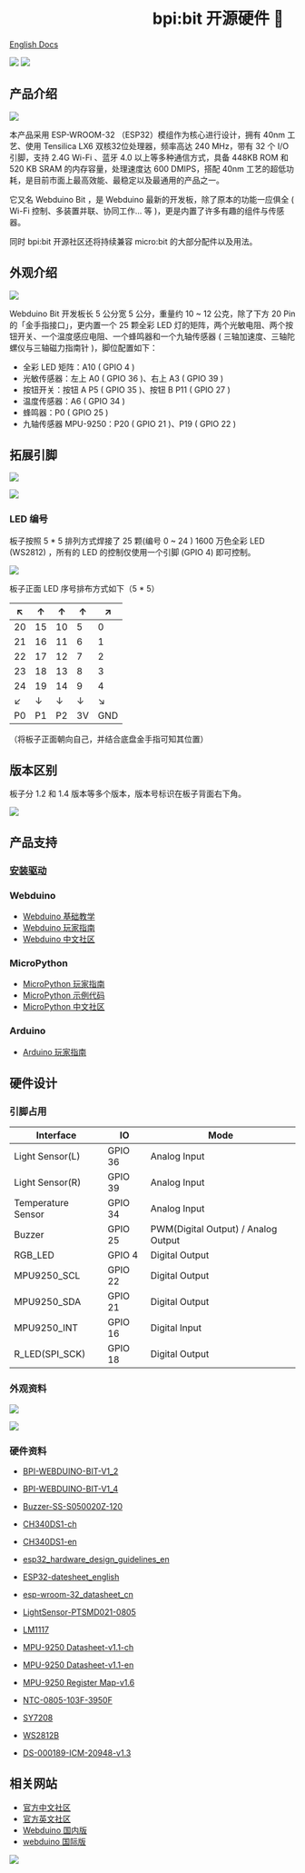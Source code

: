 
# &emsp;&emsp;&emsp;&emsp;&emsp;&emsp;&emsp;&emsp;&emsp;bpi:bit 开源硬件 📓

[English Docs](readme_en.md)

![](https://img.shields.io/badge/open%20source-bananpi-brightgreen.svg)
![](https://img.shields.io/badge/support-webduino-blue.svg)

## 产品介绍

![](https://webduino.com.cn/site/img/tutorials/zh_cn/detail-03.gif)

本产品采用 ESP-WROOM-32 （ESP32）模组作为核心进行设计，拥有 40nm 工艺、使用 Tensilica LX6 双核32位处理器，频率高达 240 MHz，带有 32 个 I/O 引脚，支持 2.4G Wi-Fi 、蓝牙 4.0 以上等多种通信方式，具备 448KB ROM 和 520 KB SRAM 的内存容量，处理速度达 600 DMIPS，搭配 40nm 工艺的超低功耗，是目前市面上最高效能、最稳定以及最通用的产品之一。

它又名 Webduino Bit ，是 Webduino 最新的开发板，除了原本的功能一应俱全 ( Wi-Fi 控制、多装置并联、协同工作... 等 )，更是内置了许多有趣的组件与传感器。

同时 bpi:bit 开源社区还将持续兼容 micro:bit 的大部分配件以及用法。

## 外观介绍

![](readme/Interface_CN.jpg)

Webduino Bit 开发板长 5 公分宽 5 公分，重量约 10 ~ 12 公克，除了下方 20 Pin 的「金手指接口」，更内置一个 25 颗全彩 LED 灯的矩阵，两个光敏电阻、两个按钮开关、一个温度感应电阻、一个蜂鸣器和一个九轴传感器 ( 三轴加速度、三轴陀螺仪与三轴磁力指南针 )，脚位配置如下：

- 全彩 LED 矩阵：A10 ( GPIO 4 )
- 光敏传感器：左上 A0 ( GPIO 36 )、右上 A3 ( GPIO 39 )
- 按钮开关：按钮 A P5 ( GPIO 35 )、按钮 B P11 ( GPIO 27 )
- 温度传感器：A6 ( GPIO 34 )
- 蜂鸣器：P0 ( GPIO 25 )
- 九轴传感器 MPU-9250：P20 ( GPIO 21 )、P19 ( GPIO 22 )

## 拓展引脚

![](readme/goldfinger.jpg)

![](readme/pin-define.jpg)

### LED 编号

板子按照 5 * 5 排列方式焊接了 25 颗(编号 0 ~ 24 ) 1600 万色全彩 LED (WS2812) ，所有的 LED 的控制仅使用一个引脚 (GPIO 4) 即可控制。

![](readme/product.jpg)

板子正面 LED 序号排布方式如下（5 * 5）

| ↖  |  ↑  |  ↑  |  ↑  |  ↗ |
|-----|-----|-----|-----|-----|
| 20  | 15  | 10  | 5   | 0   |
| 21  | 16  | 11  | 6   | 1   |
| 22  | 17  | 12  | 7   | 2   |
| 23  | 18  | 13  | 8   | 3   |
| 24  | 19  | 14  | 9   | 4   |
| ↙  |  ↓  |  ↓  |  ↓  |  ↘ |
| P0  | P1  | P2  | 3V   | GND   |

（将板子正面朝向自己，并结合底盘金手指可知其位置）

## 版本区别

板子分 1.2 和 1.4 版本等多个版本，版本号标识在板子背面右下角。

![](readme/version.jpg)

## 产品支持

### [安装驱动](driver.md)

### Webduino

- [Webduino 基础教学](https://webduino.com.cn/site/zh_cn/tutorials.html)
- [Webduino 玩家指南](https://github.com/BPI-STEAM/BPI-BIT-WebDuino)
- [Webduino 中文社区](https://forum.banana-pi.org.cn/c/bpi-bit/webduino)

### MicroPython

- [MicroPython 玩家指南](https://github.com/BPI-STEAM/BPI-BIT-MicroPython)
- [MicroPython 示例代码](https://github.com/BPI-STEAM/BPI-BIT-Samples)
- [MicroPython 中文社区](https://forum.banana-pi.org.cn/c/bpi-bit/micropython)

### Arduino

- [Arduino 玩家指南](https://github.com/BPI-STEAM/BPI-BIT-Arduino)

## 硬件设计

### 引脚占用

| Interface          | IO      | Mode                                |
|--------------------|---------|-------------------------------------|
| Light Sensor(L)    | GPIO 36 | Analog Input                        |
| Light Sensor(R)    | GPIO 39 | Analog Input                        |
| Temperature Sensor | GPIO 34 | Analog Input                        |
| Buzzer             | GPIO 25 | PWM(Digital Output) / Analog Output |
| RGB_LED            | GPIO 4  | Digital Output                      |
| MPU9250_SCL        | GPIO 22 | Digital Output                      |
| MPU9250_SDA        | GPIO 21 | Digital Output                      |
| MPU9250_INT        | GPIO 16 | Digital Input                       |
| R_LED(SPI_SCK)     | GPIO 18 | Digital Output                      |

### 外观资料

![](readme/bot.png)

![](readme/top.png)

### 硬件资料

- [BPI-WEBDUINO-BIT-V1_2](docs/BPI-WEBDUINO-BIT-V1_2.pdf)

- [BPI-WEBDUINO-BIT-V1_4](docs/BPI-WEBDUINO-BIT-V1_4.pdf)

- [Buzzer-SS-S050020Z-120](docs/Buzzer-SS-S050020Z-120.pdf)

- [CH340DS1-ch](docs/CH340DS1-ch.pdf)

- [CH340DS1-en](docs/CH340DS1-en.pdf)

- [esp32_hardware_design_guidelines_en](docs/esp32_hardware_design_guidelines_en.pdf)

- [ESP32-datesheet_english](docs/ESP32-datesheet_english.pdf)

- [esp-wroom-32_datasheet_cn](docs/esp-wroom-32_datasheet_cn.pdf)

- [LightSensor-PTSMD021-0805](docs/LightSensor-PTSMD021-0805.pdf)

- [LM1117](docs/LM1117.pdf)

- [MPU-9250 Datasheet-v1.1-ch](docs/MPU-9250%20Datasheet-v1.1-ch.pdf)

- [MPU-9250 Datasheet-v1.1-en](docs/MPU-9250%20Datasheet-v1.1-en.pdf)

- [MPU-9250 Register Map-v1.6](docs/MPU-9250%20Register%20Map-v1.6.pdf)

- [NTC-0805-103F-3950F](docs/NTC-0805-103F-3950F.pdf)

- [SY7208](docs/SY7208.pdf)

- [WS2812B](docs/WS2812B.pdf)

- [DS-000189-ICM-20948-v1.3](docs/DS-000189-ICM-20948-v1.3.pdf)

## 相关网站

- [官方中文社区](https://forum.banana-pi.org.cn/c/bpi)
- [官方英文社区](http://forum.banana-pi.org/c/bpi-bit)
- [Webduino 国内版](https://webduino.com.cn/site/)
- [webduino 国际版](https://webduino.io/)

![](readme/logo.png)
